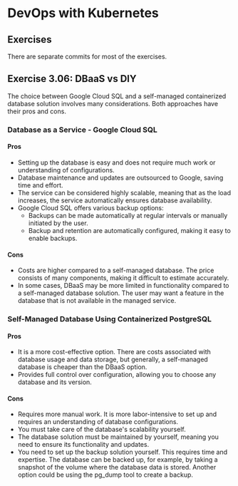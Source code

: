 # DevOps with Kubernetes

## Exercises

There are separate commits for most of the exercises.

## Exercise 3.06: DBaaS vs DIY

The choice between Google Cloud SQL and a self-managed containerized database solution involves many considerations. Both approaches have their pros and cons.

### Database as a Service - Google Cloud SQL

#### Pros

- Setting up the database is easy and does not require much work or understanding of configurations.
- Database maintenance and updates are outsourced to Google, saving time and effort.
- The service can be considered highly scalable, meaning that as the load increases, the service automatically ensures database availability.
- Google Cloud SQL offers various backup options:
  - Backups can be made automatically at regular intervals or manually initiated by the user.
  - Backup and retention are automatically configured, making it easy to enable backups.

#### Cons

- Costs are higher compared to a self-managed database. The price consists of many components, making it difficult to estimate accurately.
- In some cases, DBaaS may be more limited in functionality compared to a self-managed database solution. The user may want a feature in the database that is not available in the managed service.

### Self-Managed Database Using Containerized PostgreSQL

#### Pros

- It is a more cost-effective option. There are costs associated with database usage and data storage, but generally, a self-managed database is cheaper than the DBaaS option.
- Provides full control over configuration, allowing you to choose any database and its version.

#### Cons

- Requires more manual work. It is more labor-intensive to set up and requires an understanding of database configurations.
- You must take care of the database's scalability yourself.
- The database solution must be maintained by yourself, meaning you need to ensure its functionality and updates.
- You need to set up the backup solution yourself. This requires time and expertise. The database can be backed up, for example, by taking a snapshot of the volume where the database data is stored. Another option could be using the pg_dump tool to create a backup.
